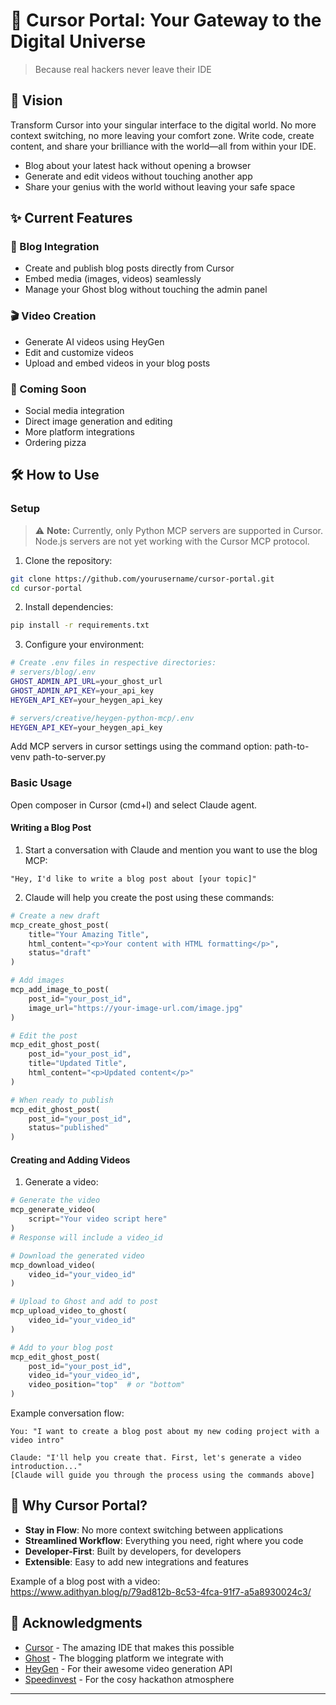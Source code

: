 # 🌌 Cursor Portal: Your Gateway to the Digital Universe

> Because real hackers never leave their IDE

## 🚀 Vision

Transform Cursor into your singular interface to the digital world. No more context switching, no more leaving your comfort zone. Write code, create content, and share your brilliance with the world—all from within your IDE.
 
- Blog about your latest hack without opening a browser
- Generate and edit videos without touching another app
- Share your genius with the world without leaving your safe space

## ✨ Current Features

### 📝 Blog Integration
- Create and publish blog posts directly from Cursor
- Embed media (images, videos) seamlessly
- Manage your Ghost blog without touching the admin panel

### 🎬 Video Creation
- Generate AI videos using HeyGen
- Edit and customize videos
- Upload and embed videos in your blog posts

### 🔮 Coming Soon
- Social media integration
- Direct image generation and editing
- More platform integrations
- Ordering pizza 

## 🛠 How to Use

### Setup

> ⚠️ **Note:** Currently, only Python MCP servers are supported in Cursor. Node.js servers are not yet working with the Cursor MCP protocol.

1. Clone the repository:
```bash
git clone https://github.com/yourusername/cursor-portal.git
cd cursor-portal
```

2. Install dependencies:
```bash
pip install -r requirements.txt
```

3. Configure your environment:
```bash
# Create .env files in respective directories:
# servers/blog/.env
GHOST_ADMIN_API_URL=your_ghost_url
GHOST_ADMIN_API_KEY=your_api_key
HEYGEN_API_KEY=your_heygen_api_key

# servers/creative/heygen-python-mcp/.env
HEYGEN_API_KEY=your_heygen_api_key
```

Add MCP servers in cursor settings using the command option:
path-to-venv path-to-server.py

### Basic Usage

Open composer in Cursor (cmd+l) and select Claude agent.

#### Writing a Blog Post
1. Start a conversation with Claude and mention you want to use the blog MCP:
```
"Hey, I'd like to write a blog post about [your topic]"
```

2. Claude will help you create the post using these commands:
```python
# Create a new draft
mcp_create_ghost_post(
    title="Your Amazing Title",
    html_content="<p>Your content with HTML formatting</p>",
    status="draft"
)

# Add images
mcp_add_image_to_post(
    post_id="your_post_id",
    image_url="https://your-image-url.com/image.jpg"
)

# Edit the post
mcp_edit_ghost_post(
    post_id="your_post_id",
    title="Updated Title",
    html_content="<p>Updated content</p>"
)

# When ready to publish
mcp_edit_ghost_post(
    post_id="your_post_id",
    status="published"
)
```

#### Creating and Adding Videos
1. Generate a video:
```python
# Generate the video
mcp_generate_video(
    script="Your video script here"
)
# Response will include a video_id

# Download the generated video
mcp_download_video(
    video_id="your_video_id"
)

# Upload to Ghost and add to post
mcp_upload_video_to_ghost(
    video_id="your_video_id"
)

# Add to your blog post
mcp_edit_ghost_post(
    post_id="your_post_id",
    video_id="your_video_id",
    video_position="top"  # or "bottom"
)
```

Example conversation flow:
```
You: "I want to create a blog post about my new coding project with a video intro"

Claude: "I'll help you create that. First, let's generate a video introduction..."
[Claude will guide you through the process using the commands above]
```


## 🌟 Why Cursor Portal?

- **Stay in Flow**: No more context switching between applications
- **Streamlined Workflow**: Everything you need, right where you code
- **Developer-First**: Built by developers, for developers
- **Extensible**: Easy to add new integrations and features

Example of a blog post with a video:
https://www.adithyan.blog/p/79ad812b-8c53-4fca-91f7-a5a8930024c3/


## 🙏 Acknowledgments

- [Cursor](https://cursor.sh/) - The amazing IDE that makes this possible
- [Ghost](https://ghost.org/) - The blogging platform we integrate with
- [HeyGen](https://www.heygen.com/) - For their awesome video generation API
- [Speedinvest](https://speedinvest.com/) - For the cosy hackathon atmosphere

---


